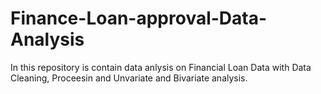 # Finance-Loan-approval-Data-Analysis
In this repository is contain data anlysis on Financial Loan Data with Data Cleaning, Proceesin and Unvariate and Bivariate analysis.
